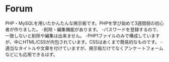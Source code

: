 # Forum
PHP・MySQLを用いたかんたんな掲示板です。PHPを学び始めて3週間弱の初心者が作りました。
-削除・編集機能があります。
-パスワードを登録するので、一致しないと削除や編集は出来ません。
-PHP1ファイルのみで構成していますが、中にHTML/CSSが内包されています。CSSはあくまで簡易的なものです。
-適当なタイトルや文章を付けていますが、掲示板だけでなくアンケートフォームなどにも応用できるはず。
